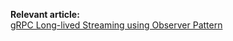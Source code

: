 **Relevant article:**  
[gRPC Long-lived Streaming using Observer Pattern](https://sultanov.dev/blog/grpc-long-lived-streaming-using-observer-pattern/)
